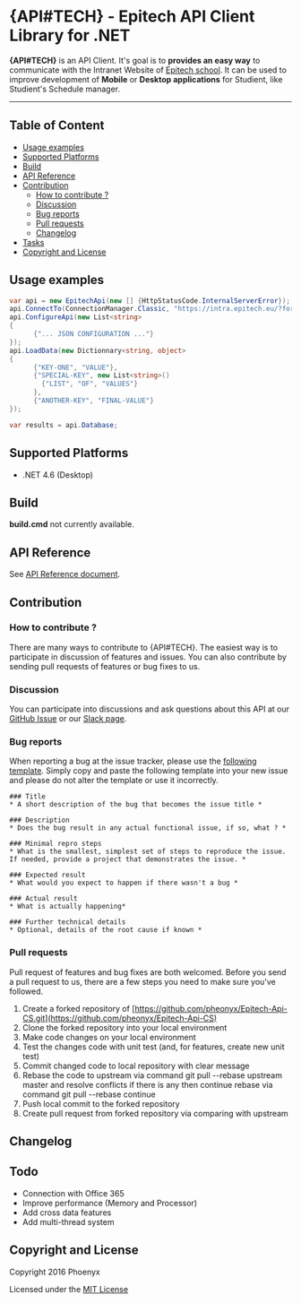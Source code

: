 # {API#TECH} - Epitech API Client Library for .NET

**{API#TECH}** is an API Client. It's goal is to **provides an easy way** to communicate with the Intranet Website of [Epitech school](http://www.epitech.eu/). It can be used to improve development of **Mobile** or **Desktop applications** for Studient, like Studient's Schedule manager.

***

## Table of Content

  - [Usage examples](#usage-examples)
  - [Supported Platforms](#supported-platforms)
  - [Build](#build)
  - [API Reference](#api-reference)
  - [Contribution](#contribution)
    - [How to contribute ?](#how-to-contribute-?)
    - [Discussion](#discussion)
    - [Bug reports](#bug-reports)
    - [Pull requests](#pull-requests)
    - [Changelog](#changelog)
  - [Tasks](#tasks)
  - [Copyright and License](#copyright-and-license)

## Usage examples

```c#
var api = new EpitechApi(new [] {HttpStatusCode.InternalServerError});
api.ConnectTo(ConnectionManager.Classic, "https://intra.epitech.eu/?format=json", login, password);
api.ConfigureApi(new List<string>
{
      {"... JSON CONFIGURATION ..."}
});
api.LoadData(new Dictionnary<string, object>
{
      {"KEY-ONE", "VALUE"},
      {"SPECIAL-KEY", new List<string>()
        {"LIST", "OF", "VALUES"}
      },
      {"ANOTHER-KEY", "FINAL-VALUE"}
});

var results = api.Database;
```

## Supported Platforms

* .NET 4.6 (Desktop)

## Build

**build.cmd** not currently available.

## API Reference

See [API Reference document](https://github.com/pheonyx/Epitech-Api-CS/blob/master/API-REFENCE.md).

## Contribution

### How to contribute ?
There are many ways to contribute to {API#TECH}.  The easiest way is to participate in discussion of features and issues. You can also contribute by sending pull requests of features or bug fixes to us.

### Discussion

You can participate into discussions and ask questions about this API at our [GitHub Issue](https://github.com/pheonyx/Epitech-Api-CS/issues) or our [Slack page](https://apitech-discuss.slack.com).

### Bug reports

When reporting a bug at the issue tracker, please use the [following template](https://github.com/aspnet/Home/wiki/Functional-bug-template). Simply copy and paste the following template into your new issue and please do not alter the template or use it incorrectly.

```
### Title
* A short description of the bug that becomes the issue title *  

### Description
* Does the bug result in any actual functional issue, if so, what ? *

### Minimal repro steps
* What is the smallest, simplest set of steps to reproduce the issue. If needed, provide a project that demonstrates the issue. *  

### Expected result
* What would you expect to happen if there wasn't a bug *  

### Actual result
* What is actually happening*  

### Further technical details
* Optional, details of the root cause if known *  
```
### Pull requests
Pull request of features and bug fixes are both welcomed. Before you send a pull request to us, there are a few steps you need to make sure you've followed.

1. Create a forked repository of [https://github.com/pheonyx/Epitech-Api-CS.git](https://github.com/pheonyx/Epitech-Api-CS)
2. Clone the forked repository into your local environment
3. Make code changes on your local environment
4. Test the changes code with unit test (and, for features, create new unit test)
5. Commit changed code to local repository with clear message
6. Rebase the code to upstream via command git pull --rebase upstream master and resolve conflicts if there is any then continue rebase via command git pull --rebase continue
7. Push local commit to the forked repository
8. Create pull request from forked repository via comparing with upstream

## Changelog

## Todo

* Connection with Office 365
* Improve performance (Memory and Processor)
* Add cross data features
* Add multi-thread system

## Copyright and License

Copyright 2016 Phoenyx

Licensed under the [MIT License](https://github.com/pheonyx/Epitech-Api-CS/blob/master/LICENSE)
